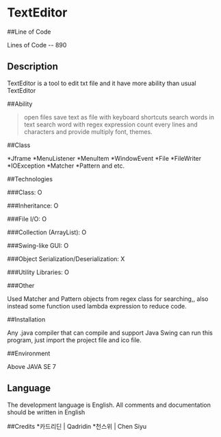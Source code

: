 # TextEditor

##Line of Code

Lines of Code -- 890

## Description

TextEditor is a tool to edit txt file and it have more ability than usual TextEditor 

##Ability

>open files
>save text as file
> with keyboard shortcuts
>search words in text
>search word with regex expression
>count every lines and characters
>and provide multiply font, themes.


##Class

*Jframe
*MenuListener
*MenuItem
*WindowEvent
*File
*FileWriter
*IOException
*Matcher
*Pattern and etc.


##Technologies

###Class: O 

###Inheritance: O 

###File I/O: O 

###Collection (ArrayList): O 

###Swing-like GUI: O

###Object Serialization/Deserialization:  X 

###Utility Libraries: O 

###Other

Used Matcher and Pattern objects from regex class for searching,, also instead some function used lambda expression to reduce code.


##Installation

Any .java compiler that can compile and support Java Swing can run this program, just import the project file and ico file.

##Environment

Above JAVA SE 7


## Language

The development language is English. All comments and documentation should be written in English


##Credits
*카드리딘 | Qadridin
*천스위 | Chen Siyu
